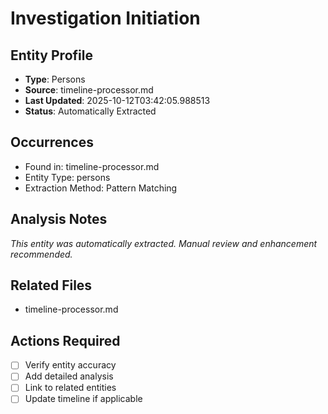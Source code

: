 # Investigation Initiation

## Entity Profile
- **Type**: Persons
- **Source**: timeline-processor.md
- **Last Updated**: 2025-10-12T03:42:05.988513
- **Status**: Automatically Extracted

## Occurrences
- Found in: timeline-processor.md
- Entity Type: persons
- Extraction Method: Pattern Matching

## Analysis Notes
*This entity was automatically extracted. Manual review and enhancement recommended.*

## Related Files
- timeline-processor.md

## Actions Required
- [ ] Verify entity accuracy
- [ ] Add detailed analysis
- [ ] Link to related entities
- [ ] Update timeline if applicable
